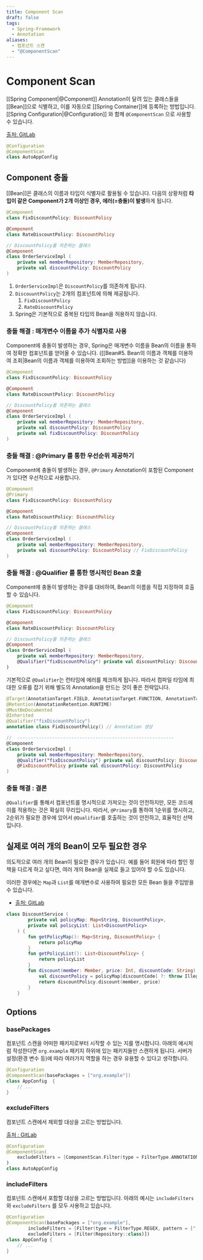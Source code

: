 ```yaml
---
title: Component Scan
draft: false
tags:
  - Spring-Framework
  - Annotation
aliases:
  - 컴포넌트 스캔
  - "@ComponentScan"
---
```

# Component Scan 
[[Spring Component|@Component]] Annotation이 달려 있는 클래스들을 [[Bean]]으로 식별하고, 이를 자동으로 [[Spring Container]]에 등록하는 방법입니다. [[Spring Configuration|@Configuration]] 와 함께 `@ComponentScan` 으로 사용할 수 있습니다. 

[출처: GitLab](https://gitlab.com/kyudo.hwang/spring-core/-/blob/c6187b9b9006b1f32dfe1b46a045d3ae3fd353e3/src/main/kotlin/hello/core/AutoAppConfig.kt)
```kotlin
@Configuration
@ComponentScan
class AutoAppConfig
```

## Component 충돌 
[[Bean]]은 클래스의 이름과 타입이 식별자로 활용될 수 있습니다. 다음의 상황처럼 **타입이 같은 Component가 2개 이상인 경우, 에러(=충돌)이 발생**하게 됩니다. 

```kotlin showLineNumbers {2, 5, 11}
@Component
class FixDiscountPolicy: DiscountPolicy 

@Component
class RateDiscountPolicy: DiscountPolicy 

// DiscountPolicy를 의존하는 클래스 
@Component
class OrderServiceImpl (
	private val memberRepository: MemberRepository,
	private val discountPolicy: DiscountPolicy
)
```

1.  `OrderServiceImpl`은 `DiscountPolicy`를 의존하게 됩니다.
2. `DiscouuntPolicy`는 2개의 컴포넌트에 의해 제공됩니다. 
	1. `FixDiscountPolicy`
	2. `RateDiscountPolicy`
3. Spring은 기본적으로 중복된 타입의 Bean을 허용하지 않습니다. 

### 충돌 해결 : 매개변수 이름을 추가 식별자로 사용
Component에 충돌이 발생하는 경우, Spring은  매개변수 이름을 Bean의 이름을 통하여 정확한 컴포넌트를 얻어올 수 있습니다. ([[Bean#5. Bean의 이름과 객체를 이용하여 조회|Bean의 이름과 객체를 이용하여 조회하는 방법]]을 이용하는 것 같습니다)

```kotlin showLineNumbers ins={12} del={11}
@Component
class FixDiscountPolicy: DiscountPolicy 

@Component
class RateDiscountPolicy: DiscountPolicy 

// DiscountPolicy를 의존하는 클래스 
@Component
class OrderServiceImpl (
	private val memberRepository: MemberRepository,
	private val discountPolicy: DiscountPolicy
	private val fixDiscountPolicy: DiscountPolicy
)
```

### 충돌 해결 : @Primary 를 통한 우선순위 제공하기 
Component에 충돌이 발생하는  경우, `@Primary` Annotation이 포함된 Component가 있다면 우선적으로 사용합니다.

```kotlin showLineNumbers ins={2}
@Component
@Primary
class FixDiscountPolicy: DiscountPolicy 

@Component
class RateDiscountPolicy: DiscountPolicy 

// DiscountPolicy를 의존하는 클래스 
@Component
class OrderServiceImpl (
	private val memberRepository: MemberRepository,
	private val discountPolicy: DiscountPolicy // FixDiscountPolicy
)
```

### 충돌 해결 : @Qualifier 를 통한 명시적인 Bean 호출
Component에 충돌이 발생하는  경우를 대비하여, Bean의 이름을 직접 지정하여 호출할 수 있습니다.  

```kotlin showLineNumbers ins={11}
@Component
class FixDiscountPolicy: DiscountPolicy 

@Component
class RateDiscountPolicy: DiscountPolicy 

// DiscountPolicy를 의존하는 클래스 
@Component
class OrderServiceImpl (
	private val memberRepository: MemberRepository,
	@Qualifier("fixDiscountPolicy") private val discountPolicy: DiscountPolicy
)
```

기본적으로 `@Qualifier`는 런타임에 에러를 체크하게 됩니다. 따라서 컴파일 타임에 최대한 오류를 잡기 위해 별도의 Annotation을 만드는 것이 좋은 전략입니다. 

```kotlin showLineNumbers del={12} ins={13}
@Target(AnnotationTarget.FIELD, AnnotationTarget.FUNCTION, AnnotationTarget.VALUE_PARAMETER, AnnotationTarget.CLASS, AnnotationTarget.TYPE, AnnotationTarget.TYPE_PARAMETER)
@Retention(AnnotationRetention.RUNTIME)
@MustBeDocumented
@Inherited
@Qualifier("fixDiscountPolicy")
annotation class FixDiscountPolicy() // Annotation 생성

//  ----------------------------------------------------------
@Component
class OrderServiceImpl (
	private val memberRepository: MemberRepository,
	@Qualifier("fixDiscountPolicy") private val discountPolicy: DiscountPolicy
	@FixDiscountPolicy private val discountPolicy: DiscountPolicy
)
```


### 충돌 해결 : 결론  
`@Qualifier`를 통해서 컴포넌트를 명시적으로 가져오는 것이 안전하지만, 모든 코드에 이를 적용하는 것은 확실히 무리입니다. 따라서, `@Primary`를 통하여 1순위를 명시하고, 2순위가 필요한 경우에 있어서 `@Qualifier`를 호출하는 것이 안전하고, 효율적인 선택입니다.

## 실제로 여러 개의 Bean이 모두 필요한 경우
의도적으로 여러 개의 Bean이 필요한 경우가 있습니다. 예를 들어 회원에 따라 할인 정책을 다르게 하고 싶다면, 여러 개의 Bean을 실제로 들고 있어야 할 수도 있습니다. 

이러한 경우에는 `Map`과 `List`를 매개변수로 사용하여 필요한 모든 Bean 들을 주입받을 수 있습니다.

- [출처: GitLab](https://gitlab.com/kyudo.hwang/spring-core/-/blob/790ed7a6c34c049daef72df08aa38e03555b322a/src/test/kotlin/hello/core/autowired/AllBeanTest.kt)
```kotlin showLineNumbers
class DiscountService (
        private val policyMap: Map<String, DiscountPolicy>,
        private val policyList: List<DiscountPolicy>
    ) {
        fun getPolicyMap(): Map<String, DiscountPolicy> {
            return policyMap
        }
        fun getPolicyList(): List<DiscountPolicy> {
            return policyList
        }
        fun discount(member: Member, price: Int, discountCode: String): Int {
            val discountPolicy = policyMap[discountCode] ?: throw IllegalArgumentException("no discount policy for $discountCode")
            return discountPolicy.discount(member, price)
        }
    }
```
## Options
### basePackages 
컴포넌트 스캔을 어떠한 패키지로부터 시작할 수 있는 지를 명시합니다. 아래의 예시처럼 작성한다면 `org.example` 패키지 하위에 있는 패키지들만 스캔하게 됩니다. 서버가 설정(환경 변수 등)에 따라 여러가지 역할을 하는 경우 유용할 수 있다고 생각합니다.

``` kotlin
@Configuration
@ComponentScan(basePackages = ["org.example"])
class AppConfig  {
	// ...
}
```

### excludeFilters 
컴포넌트 스캔에서 제외할 대상을 고르는 방법입니다.   

[출처 : GitLab](https://gitlab.com/kyudo.hwang/spring-core/-/blob/c6187b9b9006b1f32dfe1b46a045d3ae3fd353e3/src/main/kotlin/hello/core/AutoAppConfig.kt)
```kotlin
@Configuration
@ComponentScan(
    excludeFilters = [ComponentScan.Filter(type = FilterType.ANNOTATION, classes = [Configuration::class])]
)
class AutoAppConfig
```

### includeFilters
컴포넌트 스캔에서 포함할 대상을 고르는 방법입니다. 아래의 예시는 `includeFilters`와 `excludeFilters` 를 모두 사용하고 있습니다.

```kotlin
@Configuration
@ComponentScan(basePackages = ["org.example"],
		includeFilters = [Filter(type = FilterType.REGEX, pattern = [".*Stub.*Repository"])],
		excludeFilters = [Filter(Repository::class)])
class AppConfig {
	// ...
}
```